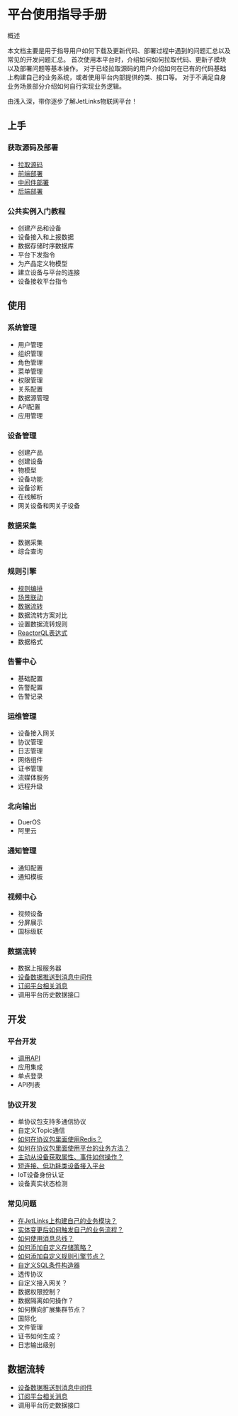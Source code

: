 # 平台使用指导手册

<div class='explanation primary'>
<p class='explanation-title-warp'>
  <span class='iconfont icon-bangzhu explanation-icon'></span>
  <span class='explanation-title font-weight'>概述</span>
</p>
  <p>本文档主要是用于指导用户如何下载及更新代码、部署过程中遇到的问题汇总以及常见的开发问题汇总。 首次使用本平台时，介绍如何如何拉取代码、更新子模块以及部署问题等基本操作。 
对于已经拉取源码的用户介绍如何在已有的代码基础上构建自己的业务系统，或者使用平台内部提供的类、接口等。
对于不满足自身业务场景部分介绍如何自行实现业务逻辑。</p>
  <p>由浅入深，带你逐步了解JetLinks物联网平台！</p>
</div>

## 上手

### 获取源码及部署

- <a target='_self' href='/dev-guide/pull-code.html'>
   拉取源码</a>
- <a target='_self' href='/dev-guide/ui-deploy.html'>
   前端部署</a>
- <a target='_self' href='/dev-guide/middleware-deploy.html'>
   中间件部署</a>
- <a target='_self' href='/dev-guide/java-deploy.html'>
   后端部署</a>

### 公共实例入门教程

- 创建产品和设备
- 设备接入和上报数据
- 数据存储时序数据库
- 平台下发指令
- 为产品定义物模型
- 建立设备与平台的连接
- 设备接收平台指令

## 使用

### 系统管理

- 用户管理
- 组织管理
- 角色管理
- 菜单管理
- 权限管理
- 关系配置
- 数据源管理
- API配置
- 应用管理

### 设备管理

- 创建产品
- 创建设备
- 物模型
- 设备功能
- 设备诊断
- 在线解析
- 网关设备和网关子设备

### 数据采集

- 数据采集
- 综合查询

### 规则引擎

- <a target='_self' href='/dev-guide/rule-editor.html'>
  规则编排</a>
- <a target='_self' href='/dev-guide/scene-link.html'>
  场景联动</a>
- <a target='_self' href='/dev-guide/data-flow.html'>
  数据流转</a>
- 数据流转方案对比
- 设置数据流转规则
- <a target='_self' href='/dev-guide/reactor-ql.html'>
  ReactorQL表达式</a>
- 数据格式

### 告警中心

- 基础配置
- 告警配置
- 告警记录

### 运维管理

- 设备接入网关
- 协议管理
- 日志管理
- 网络组件
- 证书管理
- 流媒体服务
- 远程升级

### 北向输出

- DuerOS
- 阿里云

### 通知管理

- 通知配置
- 通知模板

### 视频中心

- 视频设备
- 分屏展示
- 国标级联

### 数据流转

- 数据上报服务器
- <a target='_self' href='/dev-guide/push-to-message-middleware.html'>
   设备数据推送到消息中间件</a>
- <a target='_self' href='/dev-guide/subs-platform-message.html'>
   订阅平台相关消息</a>
- 调用平台历史数据接口

## 开发

### 平台开发

- <a target='_self' href='/dev-guide/request-jetlinks-interface.html'>
   调用API</a>
- 应用集成
- 单点登录
- API列表

### 协议开发

- 单协议包支持多通信协议
- 自定义Topic通信
- <a target='_self' href='/dev-guide/protocol-redis.html'>
  如何在协议包里面使用Redis？</a>
- <a target='_self' href='/dev-guide/jetlinks-protocol-use-business-method.html'>
  如何在协议包里面使用平台的业务方法？</a>
- <a target='_self' href='/dev-guide/poll-device-data.html'>
   主动从设备获取属性、事件如何操作？</a>
- <a target='_self' href='/dev-guide/sort-link.html'>
   短连接、低功耗类设备接入平台 </a>
- IoT设备身份认证
- 设备真实状态检测

### 常见问题

- <a target='_self' href='/dev-guide/custom-code-guide.html'>
   在JetLinks上构建自己的业务模块？</a>
- <a target='_self' href='/dev-guide/jetlinks-event-listener.html'>
   实体变更后如何触发自己的业务流程？</a>
- <a target='_self' href='/dev-guide/subscribe-device-message.html'>
   如何使用消息总线？</a>
- <a target='_self' href='/dev-guide/custom-storage-strategy.html'>
  如何添加自定义存储策略？</a>
- <a target='_self' href='/dev-guide/rule-engine.html'>
  如何添加自定义规则引擎节点？</a>
- <a target='_self' href='/dev-guide/diy-term-builder.html'>
  自定义SQL条件构造器</a>
- 透传协议
- 自定义接入网关？
- 数据权限控制？
- 数据隔离如何操作？
- 如何横向扩展集群节点？
- 国际化
- 文件管理
- 证书如何生成？
- 日志输出级别

## 数据流转

- <a target='_self' href='/dev-guide/push-to-message-middleware.html'>
   设备数据推送到消息中间件</a>
- <a target='_self' href='/dev-guide/subs-platform-message.html'>
   订阅平台相关消息</a>
- 调用平台历史数据接口

[//]: # (## 系统压力测试)

[//]: # ()

[//]: # (- 压测场景)

[//]: # (- 压测脚本)

[//]: # (- 模拟并发)